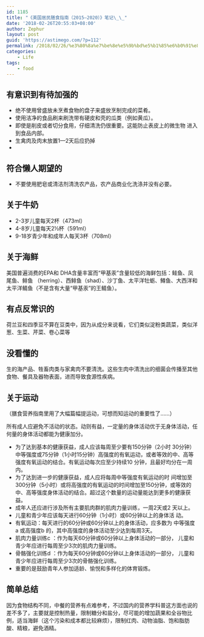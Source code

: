 ```yaml
---
id: 1185
title: "《美国居民膳食指南（2015—2020）》笔记\_\_"
date: '2018-02-26T20:55:03+08:00'
author: Zephur
layout: post
guid: 'https://astimego.com/?p=112'
permalink: /2018/02/26/%e3%80%8a%e7%be%8e%e5%9b%bd%e5%b1%85%e6%b0%91%e8%86%b3%e9%a3%9f%e6%8c%87%e5%8d%97%ef%bc%882015-2020%ef%bc%89%e3%80%8b%e7%ac%94%e8%ae%b0/
categories:
    - Life
tags:
    - food
---
```


## 有意识到有待加强的

- 绝不使用曾盛放未烹煮食物的盘子来盛放烹制完成的菜肴。
- 使用洁净的食品刷来刷洗带有硬皮和壳的瓜类（例如黄瓜）。
- 即使是削皮或者切分食用，仔细清洗仍很重要。这能防止表皮上的微生物 进入到食品内部。
- 生禽肉及肉末放置1—2天后应扔掉
- <!-- more -->

## 符合懒人期望的

- 不要使用肥皂或清洁剂清洗农产品，农产品商业化洗涤并没有必要。

## 关于牛奶

- 2-3岁儿童每天2杯（473ml）
- 4-8岁儿童每天2½杯（591ml）
- 9-18岁青少年和成年人每天3杯（708ml）

## 关于海鲜

美国普遍消费的EPA和 DHA含量丰富而“甲基汞”含量较低的海鲜包括：鲑鱼、凤尾鱼、鲱鱼 （herring）、西鲱鱼（shad）、沙丁鱼、太平洋牡蛎、鳟鱼、大西洋和太平洋鲭鱼（不是含有大量“甲基汞”的王鲭鱼）。

## 有点反常识的

荷兰豆和四季豆不算在豆类中，因为从成分来说看，它们类似淀粉类蔬菜，类似洋葱、生菜、芹菜、卷心菜等

## 没看懂的

生的海产品、牲畜肉类与家禽肉不要清洗。这些生肉中清洗出的细菌会传播至其他食物、餐具及器物表面，进而导致食源性疾病。

## 关于运动

（膳食营养指南里用了大幅篇幅提运动，可想而知运动的重要性了……）

所有成人应避免不活动的状态。动则有益，一定量的身体活动优于无身体活动，任何量的身体活动都能为健康加分。

- 为了达到基本的健康获益，成人应该每周至少要有150分钟（2小时 30分钟）中等强度或75分钟（1小时15分钟）高强度的有氧运动，或者等效的中、高等强度有氧运动的结合。有氧运动每次应至少持续10 分钟，且最好均分在一周内。
- 为了达到进一步的健康获益，成人应将每周中等强度有氧运动的时 间增加至300分钟（5小时）或将高强度的有氧运动的时间增加至150分钟，或等效的中、高等强度身体活动的结合。超过这个数量的运动量能达到更多的健康获益。
- 成年人还应进行涉及所有主要肌肉群的肌肉力量训练，一周2天或2 天以上。
- 儿童和青少年应该每天进行60分钟（1小时）或60分钟以上的身体活 动。
- 有氧运动：每天进行的60分钟或60分钟以上的身体活动，应多数为 中等强度a 或高强度b 的，其中高强度的身体活动至少达到每周3天。
- 肌肉力量训练c ：作为每天60分钟或60分钟以上身体活动的一部分， 儿童和青少年应进行每周至少3次的肌肉力量训练。
- 骨骼强化训练d ：作为每天60分钟或60分钟以上身体活动的一部分， 儿童和青少年应进行每周至少3次的骨骼强化训练。
- 重要的是鼓励青年人参加适龄、愉悦和多样化的体育锻炼。

## 简单总结

因为食物结构不同，中餐的营养有点难参考，不过国内的营养学科普这方面也说的差不多了，主要就是控制热量，限制糖分和盐分，尽可能的增加蔬果和全谷物比例，适当海鲜（这个污染和成本都比较麻烦），限制红肉、动物油脂、饱和脂肪酸、精粮，避免酒精。